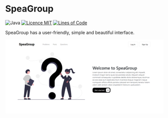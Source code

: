 # SpeaGroup

![Java](https://github.com/iluwatar/java-design-patterns/workflows/Java%20CI/badge.svg)
[![Licence MIT](https://img.shields.io/badge/license-MIT-blue.svg)](https://github.com/Nurislom373/SpeaGroup/blob/master/LICENSE)
[![Lines of Code](https://sonarcloud.io/api/project_badges/measure?project=Nurislom373_SpeaGroup&metric=ncloc)](https://sonarcloud.io/project/overview?id=Nurislom373_SpeaGroup)

SpeaGroup has a user-friendly, simple and beautiful interface.

![Web](etc/img/img.png)
